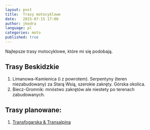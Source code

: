 ```yaml
---
layout: post
title:  Trasy motocyklowe
date:   2015-07-15 17:00
author: jkedra
language: pl
categories: moto
published: true
---
```

Najlepsze trasy motocyklowe, które mi się podobają.

## Trasy Beskidzkie
1. Limanowa-Kamienica (i z powrotem).
   Serpentyny (teren niezabudowany) za Starą Wsią, szerokie zakręty.
   Górska okolica.
2. Biecz-Gromnik: mnóstwo zakrętów ale niestety po terenach zabudowanych.


## Trasy planowane:
1. [Transfogarska & Transalpina][rumunia1]

[rumunia1]:  http://msm.malopolska.pl/?page=news&id=91
[transalp]:  http://pl.wikipedia.org/wiki/Honda_Transalp#Honda_XL650V_Transalp "XL650V Transalp"

